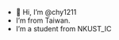 - 👋 Hi, I’m @chy1211
-  I’m from Taiwan.
-  I’m a student from NKUST_IC

<!---
chy1211/chy1211 is a ✨ special ✨ repository because its `README.md` (this file) appears on your GitHub profile.
You can click the Preview link to take a look at your changes.
--->
